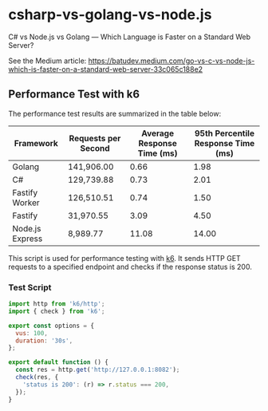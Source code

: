 # csharp-vs-golang-vs-node.js
C# vs Node.js vs Golang — Which Language is Faster on a Standard Web Server?

See the Medium article: https://batudev.medium.com/go-vs-c-vs-node-js-which-is-faster-on-a-standard-web-server-33c065c188e2

## Performance Test with k6

The performance test results are summarized in the table below:

| Framework       | Requests per Second | Average Response Time (ms) | 95th Percentile Response Time (ms) |
|-----------------|----------------------|-----------------------------|------------------------------------|
| Golang          | 141,906.00           | 0.66                        | 1.98                               |
| C#              | 129,739.88           | 0.73                        | 2.01                               |
| Fastify Worker  | 126,510.51           | 0.74                        | 1.50                               |
| Fastify         | 31,970.55            | 3.09                        | 4.50                               |
| Node.js Express | 8,989.77             | 11.08                       | 14.00                              |



This script is used for performance testing with [k6](https://k6.io/). It sends HTTP GET requests to a specified endpoint and checks if the response status is 200.

### Test Script

```javascript
import http from 'k6/http';
import { check } from 'k6';

export const options = {
  vus: 100, 
  duration: '30s', 
};

export default function () {
  const res = http.get('http://127.0.0.1:8082'); 
  check(res, {
    'status is 200': (r) => r.status === 200,
  });
}

